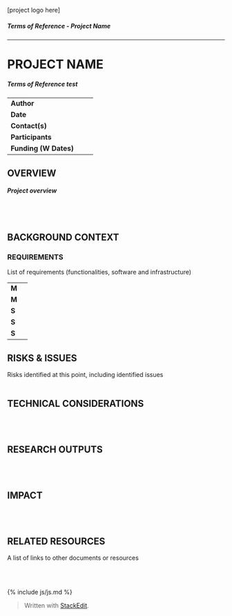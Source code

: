 [project logo here]
##### Terms of Reference - Project Name 
---
# PROJECT NAME
##### Terms of Reference test

|  |  |
|:--|--|
| **Author** | &nbsp; &nbsp; &nbsp; |
| **Date** | &nbsp; &nbsp; &nbsp; |
| **Contact(s)** | &nbsp; &nbsp; &nbsp; |
| **Participants** | &nbsp; &nbsp; &nbsp; |
| **Funding (W Dates)** | &nbsp; &nbsp; &nbsp; |

  

## OVERVIEW
##### Project overview
<br/><br/>
  

## BACKGROUND CONTEXT
### REQUIREMENTS

List of requirements (functionalities, software and infrastructure)

|  |  |
|--|--|
| **M** |  |
| **M** |  |
| **S** |  |
| **S** |  |
| **S** |  |

  
## RISKS & ISSUES

Risks identified at this point, including identified issues
<br/><br/>
  

## TECHNICAL CONSIDERATIONS  
  
 <br/><br/>
  

## RESEARCH OUTPUTS
<br/><br/>

## IMPACT
<br/><br/>
  

## RELATED RESOURCES

A list of links to other documents or resources

<br/><br/>

{% include js/js.md %}

> Written with [StackEdit](https://stackedit.io/).
<!--stackedit_data:
eyJoaXN0b3J5IjpbLTgzNjU1ODU2OCwxOTU4MDM4NTIsLTY2Nz
I2MzkyNCwxOTU4MDM4NTIsNjc3NTkxNzc0LC01MTczODI2Nzgs
NzMwOTk4MTE2XX0=
-->